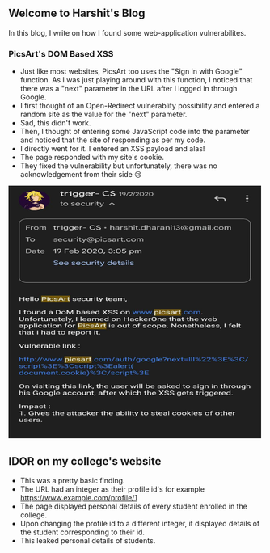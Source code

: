 ## Welcome to Harshit's Blog

In this blog, I write on how I found some web-application vulnerabilites.



### PicsArt's DOM Based XSS

- Just like most websites, PicsArt too uses the "Sign in with Google" function. As I was just playing around with this function, I noticed that there was a "next" parameter in the URL after I logged in through Google. 
- I first thought of an Open-Redirect vulnerablity possibility and entered a random site as the value for the "next" parameter.
- Sad, this didn't work.
- Then, I thought of entering some JavaScript code into the parameter and noticed that the site of responding as per my code.
- I directly went for it. I entered an XSS payload and alas! 
- The page responded with my site's cookie.
- They fixed the vulnerability but unfortunately, there was no acknowledgement from their side 😢

 <img src="/bug.jpg" width="500" height="500">
 
 
 ## IDOR on my college's website
 
- This was a pretty basic finding.
- The URL had an integer as their profile id's for example https://www.example.com/profile/1
- The page displayed personal details of every student enrolled in the college.
- Upon changing the profile id to a different integer, it displayed details of the student corresponding to their id.
- This leaked personal details of students.

